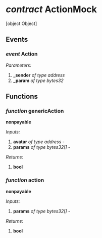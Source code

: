 # *contract* ActionMock
[object Object]
## Events
### *event* Action
*Parameters:*
1. **_sender** *of type address*
2. **_param** *of type bytes32*

## Functions
### *function* genericAction

**nonpayable**




*Inputs:*
1. **avatar** *of type address* - 
2. **params** *of type bytes32[]* - 

*Returns:*
1. **bool**

### *function* action

**nonpayable**




*Inputs:*
1. **params** *of type bytes32[]* - 

*Returns:*
1. **bool**


